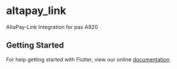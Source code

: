 # altapay_link

AltaPay-Link Integration for pax A920

## Getting Started

For help getting started with Flutter, view our online
[documentation](https://flutter.io/).
